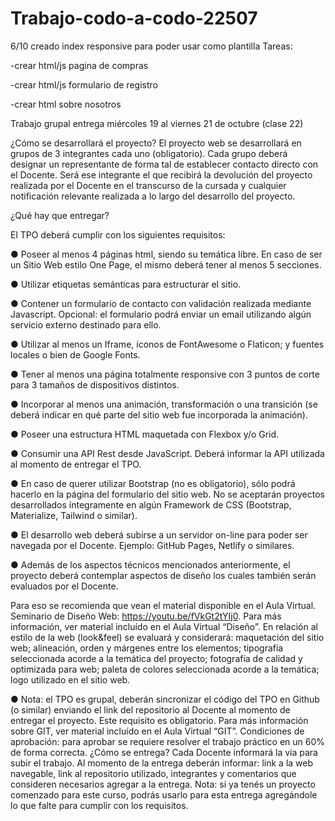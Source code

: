 # Trabajo-codo-a-codo-22507
6/10 creado index responsive para poder usar como plantilla
Tareas:

-crear html/js pagina de compras

-crear html/js formulario de registro

-crear html sobre nosotros


Trabajo grupal entrega miércoles 19 al viernes 21 de octubre (clase 22)

¿Cómo se desarrollará el proyecto?
El proyecto web se desarrollará en grupos de 3 integrantes cada uno (obligatorio). Cada grupo deberá designar un representante de forma tal de establecer contacto directo con el
Docente. Será ese integrante el que recibirá la devolución del proyecto realizada por el Docente en el transcurso de la cursada y cualquier notificación relevante realizada a lo largo
del desarrollo del proyecto.

¿Qué hay que entregar?

El TPO deberá cumplir con los siguientes requisitos:

● Poseer al menos 4 páginas html, siendo su temática libre. En caso de ser un Sitio
Web estilo One Page, el mismo deberá tener al menos 5 secciones.

● Utilizar etiquetas semánticas para estructurar el sitio.

● Contener un formulario de contacto con validación realizada mediante Javascript.
Opcional: el formulario podrá enviar un email utilizando algún servicio externo
destinado para ello.

● Utilizar al menos un Iframe, íconos de FontAwesome o Flaticon; y fuentes locales o bien de Google Fonts.

● Tener al menos una página totalmente responsive con 3 puntos de corte para 3 tamaños de dispositivos distintos.

● Incorporar al menos una animación, transformación o una transición (se deberá indicar en qué parte del sitio web fue incorporada la animación).

● Poseer una estructura HTML maquetada con Flexbox y/o Grid.

● Consumir una API Rest desde JavaScript. Deberá informar la API utilizada al momento de entregar el TPO.

● En caso de querer utilizar Bootstrap (no es obligatorio), sólo podrá hacerlo en la página del formulario del sitio web. No se aceptarán proyectos desarrollados íntegramente en algún Framework de CSS (Bootstrap, Materialize, Tailwind o similar).

● El desarrollo web deberá subirse a un servidor on-line para poder ser navegada por el Docente. Ejemplo: GitHub Pages, Netlify o similares.

● Además de los aspectos técnicos mencionados anteriormente, el proyecto deberá contemplar aspectos de diseño los cuales también serán evaluados por el Docente.

Para eso se recomienda que vean el material disponible en el Aula Virtual.
Seminario de Diseño Web: https://youtu.be/fVkGt2tYIj0. Para más información, ver material incluído en el Aula Virtual “Diseño”. En relación al estilo de la web (look&feel) se evaluará y considerará: maquetación del sitio web; alineación, orden
y márgenes entre los elementos; tipografía seleccionada acorde a la temática del proyecto; fotografía de calidad y optimizada para web; paleta de colores seleccionada acorde a la temática; logo utilizado en el sitio web.

● Nota: el TPO es grupal, deberán sincronizar el código del TPO en Github (o similar) enviando el link del repositorio al Docente al momento de entregar el proyecto. Este requisito es obligatorio. Para más información sobre GIT, ver material incluído en el
Aula Virtual “GIT”. 
Condiciones de aprobación: para aprobar se requiere resolver el trabajo práctico en un
60% de forma correcta.
¿Cómo se entrega?
Cada Docente informará la vía para subir el trabajo. Al momento de la entrega deberán informar: link a la web navegable, link al repositorio utilizado, integrantes y comentarios que consideren necesarios agregar a la entrega.
Nota: si ya tenés un proyecto comenzado para este curso, podrás usarlo para esta entrega agregándole lo que falte para cumplir con los requisitos.
